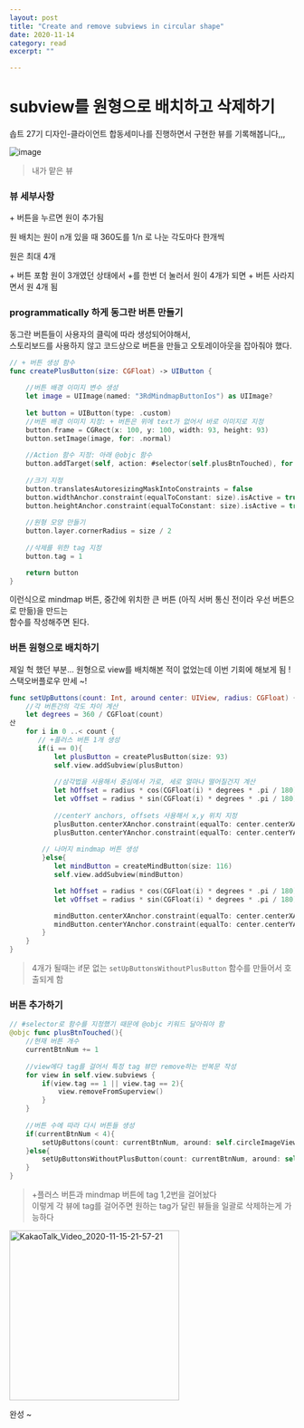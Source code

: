 ```yaml
---
layout: post
title: "Create and remove subviews in circular shape" 
date: 2020-11-14
category: read 
excerpt: ""

---
```


# subview를 원형으로 배치하고 삭제하기

솝트 27기 디자인-클라이언트 합동세미나를 진행하면서 구현한 뷰를 기록해봅니다,,,

![image](https://user-images.githubusercontent.com/28949235/99184718-5761e100-2788-11eb-89fe-6004a83251b2.png)

> 내가 맡은 뷰

### 뷰 세부사항

\+ 버튼을 누르면 원이 추가됨

원 배치는 원이 n개 있을 때 360도를 1/n 로 나눈 각도마다 한개씩

원은 최대 4개

\+ 버튼 포함 원이 3개였던 상태에서 +를 한번 더 눌러서 원이 4개가 되면 + 버튼 사라지면서 원 4개 됨



### programmatically 하게 동그란 버튼 만들기

동그란 버튼들이 사용자의 클릭에 따라 생성되어야해서,  
스토리보드를 사용하지 않고 코드상으로 버튼을 만들고 오토레이아웃을 잡아줘야 했다.

```swift
// + 버튼 생성 함수
func createPlusButton(size: CGFloat) -> UIButton {
  	
  	//버튼 배경 이미지 변수 생성
    let image = UIImage(named: "3RdMindmapButtonIos") as UIImage?
  
    let button = UIButton(type: .custom)
    //버튼 배경 이미지 지정: + 버튼은 위에 text가 없어서 바로 이미지로 지정
    button.frame = CGRect(x: 100, y: 100, width: 93, height: 93)
    button.setImage(image, for: .normal)
  
    //Action 함수 지정: 아래 @objc 함수
    button.addTarget(self, action: #selector(self.plusBtnTouched), for:.touchUpInside)
  
    //크기 지정
    button.translatesAutoresizingMaskIntoConstraints = false
    button.widthAnchor.constraint(equalToConstant: size).isActive = true
    button.heightAnchor.constraint(equalToConstant: size).isActive = true
  
    //원형 모양 만들기
    button.layer.cornerRadius = size / 2
  
    //삭제를 위한 tag 지정
    button.tag = 1

    return button
}
```

이런식으로 mindmap 버튼, 중간에 위치한 큰 버튼 (아직 서버 통신 전이라 우선 버튼으로 만듦)을 만드는  
함수를 작성해주면 된다.



### 버튼 원형으로 배치하기

제일 헉 했던 부분... 원형으로 view를 배치해본 적이 없었는데 이번 기회에 해보게 됨 !  
스택오버플로우 만세 ~!

```swift
func setUpButtons(count: Int, around center: UIView, radius: CGFloat) {
    //각 버튼간의 각도 차이 계산
    let degrees = 360 / CGFloat(count)
산
    for i in 0 ..< count {
       // +플러스 버튼 1개 생성
       if(i == 0){
           let plusButton = createPlusButton(size: 93)
           self.view.addSubview(plusButton)
           
           //삼각법을 사용해서 중심에서 가로, 세로 얼마나 떨어질건지 계산
           let hOffset = radius * cos(CGFloat(i) * degrees * .pi / 180)
           let vOffset = radius * sin(CGFloat(i) * degrees * .pi / 180)
           
           //centerY anchors, offsets 사용해서 x,y 위치 지정
           plusButton.centerXAnchor.constraint(equalTo: center.centerXAnchor, constant: hOffset).isActive = true
           plusButton.centerYAnchor.constraint(equalTo: center.centerYAnchor, constant: vOffset).isActive = true
         
        // 나머지 mindmap 버튼 생성   
        }else{
           let mindButton = createMindButton(size: 116)
           self.view.addSubview(mindButton)

           let hOffset = radius * cos(CGFloat(i) * degrees * .pi / 180)
           let vOffset = radius * sin(CGFloat(i) * degrees * .pi / 180)

           mindButton.centerXAnchor.constraint(equalTo: center.centerXAnchor, constant: hOffset).isActive = true
           mindButton.centerYAnchor.constraint(equalTo: center.centerYAnchor, constant: vOffset).isActive = true
        }
    }
}
```

> 4개가 될때는 if문 없는 `setUpButtonsWithoutPlusButton` 함수를 만들어서 호출되게 함



### 버튼 추가하기

```swift
// #selector로 함수를 지정했기 때문에 @objc 키워드 달아줘야 함
@objc func plusBtnTouched(){
  	//현재 버튼 개수
    currentBtnNum += 1
    
    //view에다 tag를 걸어서 특정 tag 뷰만 remove하는 반복문 작성
    for view in self.view.subviews {
        if(view.tag == 1 || view.tag == 2){
            view.removeFromSuperview()
        }
    }
    
    //버튼 수에 따라 다시 버튼들 생성
    if(currentBtnNum < 4){
        setUpButtons(count: currentBtnNum, around: self.circleImageView, radius: 150)
    }else{
        setUpButtonsWithoutPlusButton(count: currentBtnNum, around: self.circleImageView, radius: 150)
    }
}
```

> +플러스 버튼과 mindmap 버튼에 tag 1,2번을 걸어놨다  
> 이렇게 각 뷰에 tag를 걸어주면 원하는 tag가 달린 뷰들을 일괄로 삭제하는게 가능하다

<img src="https://user-images.githubusercontent.com/28949235/99185525-bece5f80-278d-11eb-860b-104207ef6020.gif" alt="KakaoTalk_Video_2020-11-15-21-57-21" width="300" />

완성 ~